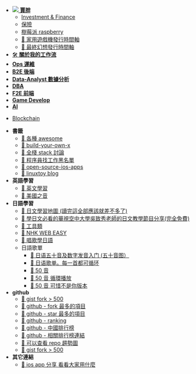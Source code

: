 - [![](https://blog.jiapan.tw/assets/favicon/favicon-16x16.png) **賈胖**](/self/README.md)
  - [Investment & Finance](/self/investment-finance/README.md)
  - [保險](/self/insurance/README.md)
  - [樹莓派 raspberry](/self/raspberry/README.md)
  - <a href="https://blog.jiapan.tw/pages/home-console-timeline.html" target="_blank">🔗 家用遊戲機發行時間軸</a>
  - <a href="https://blog.jiapan.tw/pages/final-fantasy-timeline.html" target="_blank">🔗 最終幻想發行時間軸</a>
- [:hammer_and_wrench: **關於我的工作流**](/workflow/README.md)
- [**Ops 運維**](/ops/README.md)
- [**B2E 後端**](/b2e/README.md)
- [**Data-Analyst 數據分析**](/data-analyst/README.md)
- [**DBA**](/dba/README.md)
- [**F2E 前端**](/f2e/README.md)
- [**Game Develop**](/game/README.md)
- [**AI**](/ai/README.md)

* [Blockchain](/blockchain/README.md)

- **書籤**
  - [:link: 各種 awesome](https://github.com/search?q=awesome&ref=opensearch)
  - [:link: build-your-own-x](https://github.com/danistefanovic/build-your-own-x)
  - [:link: 全棧 stack 討論](https://news.ycombinator.com/item?id=18829557)
  - [:link: 程序員找工作黑名單](http://coder.shengxinjing.cn/tools/#%E9%9D%A0%E8%B0%B1%E7%9A%84%E5%B7%A5%E5%85%B7)
  - [:link: open-source-ios-apps](https://github.com/dkhamsing/open-source-ios-apps)
  - [:link: linuxtoy blog](https://linuxtoy.org/)
- **英語學習**
  - [:link: 英文學習](https://byoungd.gitbook.io/english-level-up-tips/)
  - [:link: 美國之音](https://www.chinavoa.com/voa_special_english/)
- **日語學習**
  - [:link: 日文學習地圖 (讀完這全部應該就差不多了)](https://www.sigure.tw/comprehensive-learning/mix/397-self-study-guides)
  - [:link: 學日文必看的華視空中大學吳致秀老師的日文教學節目分享(完全免費)](https://jp.hiyawu.com/2019/11/tv.html?m=1)
  - [:link: 工具類](https://blog-tw.amazingtalker.com/blog/2017/3/22/japanapp)
  - [:link: NHK WEB EASY](https://www3.nhk.or.jp/news/easy/)
  - [:link: 唱歌學日語](https://www.jpmarumaru.com)
  - 日語歌單
    - [:link: 日语五十音及数字发音入门 (五十音图）](https://music.163.com/#/playlist?id=110943777)
    - [:link: 日语歌单。每一首都可循环](https://music.163.com/#/playlist?id=164238075)
    - [:link: 50 音](https://www.sigure.tw/learn-japanese/intro/japanese-50)
    - [:link: 50 音 循環播放](https://www.youtube.com/watch?v=eFOtfqEKHWo&feature=youtu.be)
    - [:link: 50 音 可惜不是你版本](https://www.youtube.com/watch?time_continue=19&v=r_NrpN2k2zI)
- **github**
  - [:link: gist fork > 500](https://gist.github.com/search?utf8=%E2%9C%93&q=forks%3A%3E500&ref=searchresults)
  - [:link: github - fork 最多的項目](https://github.com/search?o=desc&q=stars:%3E1&s=forks&type=Repositories)
  - [:link: github - star 最多的項目](https://github.com/search?q=stars:%3E1&s=stars&type=Repositories)
  - [:link: github - ranking](https://microzz.com/github-ranking/)
  - [:link: github - 中國排行榜](http://githubrank.com/)
  - [:link: github - 相關排行榜連結](https://www.diycode.cc/topics/44)
  - [:link: 可以查看 repo 趨勢圖](https://star-history.t9t.io/)
  - [:link: gist fork > 500](https://gist.github.com/search?utf8=%E2%9C%93&q=forks%3A%3E500&ref=searchresults)
- **其它連結**
  - [:link: ios app 分享 看看大家用什麼](https://jinshuju.net/f/mDJREe/r/mDJREe/share_entries)
